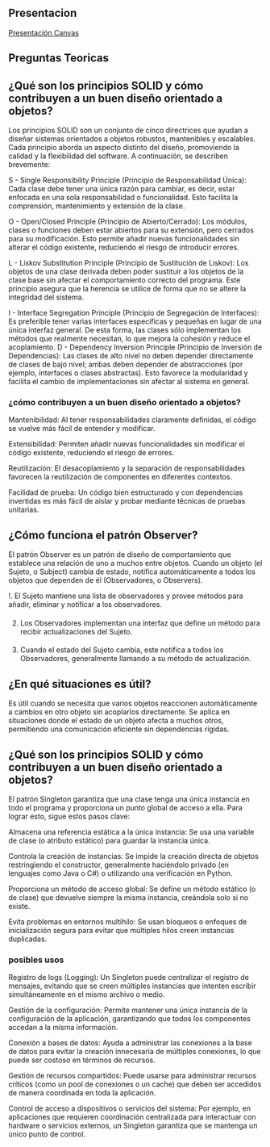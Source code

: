 ## Presentacion
[Presentación Canvas](https://www.canva.com/design/DAGjh6u3p48/rKI2W-ZC5spZiHLZlqg7UQ/edit?utm_content=DAGjh6u3p48&utm_campaign=designshare&utm_medium=link2&utm_source=sharebutton)
## Preguntas Teoricas
## ¿Qué son los principios SOLID y cómo contribuyen a un buen diseño orientado a objetos?
Los principios SOLID son un conjunto de cinco directrices que ayudan a diseñar sistemas orientados a objetos robustos, mantenibles y escalables. Cada principio aborda un aspecto distinto del diseño, promoviendo la calidad y la flexibilidad del software. A continuación, se describen brevemente:

S - Single Responsibility Principle (Principio de Responsabilidad Única):
Cada clase debe tener una única razón para cambiar, es decir, estar enfocada en una sola responsabilidad o funcionalidad. Esto facilita la comprensión, mantenimiento y extensión de la clase.

O - Open/Closed Principle (Principio de Abierto/Cerrado):
Los módulos, clases o funciones deben estar abiertos para su extensión, pero cerrados para su modificación. Esto permite añadir nuevas funcionalidades sin alterar el código existente, reduciendo el riesgo de introducir errores.

L - Liskov Substitution Principle (Principio de Sustitución de Liskov):
Los objetos de una clase derivada deben poder sustituir a los objetos de la clase base sin afectar el comportamiento correcto del programa. Este principio asegura que la herencia se utilice de forma que no se altere la integridad del sistema.

I - Interface Segregation Principle (Principio de Segregación de Interfaces):
Es preferible tener varias interfaces específicas y pequeñas en lugar de una única interfaz general. De esta forma, las clases sólo implementan los métodos que realmente necesitan, lo que mejora la cohesión y reduce el acoplamiento.
D - Dependency Inversion Principle (Principio de Inversión de Dependencias):
Las clases de alto nivel no deben depender directamente de clases de bajo nivel; ambas deben depender de abstracciones (por ejemplo, interfaces o clases abstractas). Esto favorece la modularidad y facilita el cambio de implementaciones sin afectar al sistema en general.

### ¿cómo contribuyen a un buen diseño orientado a objetos?
Mantenibilidad: Al tener responsabilidades claramente definidas, el código se vuelve más fácil de entender y modificar.

Extensibilidad: Permiten añadir nuevas funcionalidades sin modificar el código existente, reduciendo el riesgo de errores.

Reutilización: El desacoplamiento y la separación de responsabilidades favorecen la reutilización de componentes en diferentes contextos.

Facilidad de prueba: Un código bien estructurado y con dependencias invertidas es más fácil de aislar y probar mediante técnicas de pruebas unitarias.

## ¿Cómo funciona el patrón Observer?
El patrón Observer es un patrón de diseño de comportamiento que establece una relación de uno a muchos entre objetos. Cuando un objeto (el Sujeto, o Subject) cambia de estado, notifica automáticamente a todos los objetos que dependen de él (Observadores, o Observers).

!. El Sujeto mantiene una lista de observadores y provee métodos para añadir, eliminar y notificar a los observadores.
####
2. Los Observadores implementan una interfaz que define un método para recibir actualizaciones del Sujeto.
####
3. Cuando el estado del Sujeto cambia, este notifica a todos los Observadores, generalmente llamando a su método de actualización.
 ####
 ## ¿En qué situaciones es útil?
Es útil cuando se necesita que varios objetos reaccionen automáticamente a cambios en otro objeto sin acoplarlos directamente. Se aplica en situaciones donde el estado de un objeto afecta a muchos otros, permitiendo una comunicación eficiente sin dependencias rígidas.

## ¿Qué son los principios SOLID y cómo contribuyen a un buen diseño orientado a objetos?
El patrón Singleton garantiza que una clase tenga una única instancia en todo el programa y proporciona un punto global de acceso a ella. Para lograr esto, sigue estos pasos clave:

Almacena una referencia estática a la única instancia:
Se usa una variable de clase (o atributo estático) para guardar la instancia única.

Controla la creación de instancias:
Se impide la creación directa de objetos restringiendo el constructor, generalmente haciéndolo privado (en lenguajes como Java o C#) o utilizando una verificación en Python.

Proporciona un método de acceso global:
Se define un método estático (o de clase) que devuelve siempre la misma instancia, creándola solo si no existe.

Evita problemas en entornos multihilo:
Se usan bloqueos o enfoques de inicialización segura para evitar que múltiples hilos creen instancias duplicadas.

### posibles usos 
Registro de logs (Logging):
Un Singleton puede centralizar el registro de mensajes, evitando que se creen múltiples instancias que intenten escribir simultáneamente en el mismo archivo o medio.

Gestión de la configuración:
Permite mantener una única instancia de la configuración de la aplicación, garantizando que todos los componentes accedan a la misma información.

Conexión a bases de datos:
Ayuda a administrar las conexiones a la base de datos para evitar la creación innecesaria de múltiples conexiones, lo que puede ser costoso en términos de recursos.

Gestión de recursos compartidos:
Puede usarse para administrar recursos críticos (como un pool de conexiones o un cache) que deben ser accedidos de manera coordinada en toda la aplicación.

Control de acceso a dispositivos o servicios del sistema:
Por ejemplo, en aplicaciones que requieren coordinación centralizada para interactuar con hardware o servicios externos, un Singleton garantiza que se mantenga un único punto de control.


